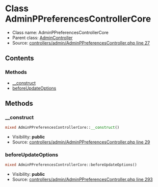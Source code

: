 Class AdminPPreferencesControllerCore
=====================





* Class name: AdminPPreferencesControllerCore
* Parent class: [AdminController](class.AdminControllerCore.md)
* Source: [controllers/admin/AdminPPreferencesController.php line 27](https://github.com/PrestaShop/PrestaShop/blob/1.6.0.13/controllers/admin/AdminPPreferencesController.php#L27)


Contents
--------



### Methods

* [__construct](#method-__construct)
* [beforeUpdateOptions](#method-beforeUpdateOptions)






Methods
-------


### <a name="method-__construct"></a>__construct

```php
mixed AdminPPreferencesControllerCore::__construct()
```





* Visibility: **public**
* Source: [controllers/admin/AdminPPreferencesController.php line 29](https://github.com/PrestaShop/PrestaShop/blob/1.6.0.13/controllers/admin/AdminPPreferencesController.php#L29)




### <a name="method-beforeUpdateOptions"></a>beforeUpdateOptions

```php
mixed AdminPPreferencesControllerCore::beforeUpdateOptions()
```





* Visibility: **public**
* Source: [controllers/admin/AdminPPreferencesController.php line 293](https://github.com/PrestaShop/PrestaShop/blob/1.6.0.13/controllers/admin/AdminPPreferencesController.php#L293)



